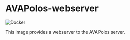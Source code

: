 # AVAPolos-webserver

![Docker](https://github.com/razuos/AVAPolos-webserver/workflows/Docker/badge.svg)

This image provides a webserver to the AVAPolos server.
